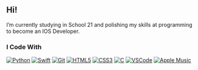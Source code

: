 ## Hi!

I’m currently studying in School 21 and polishing my skills at programming to become an IOS Developer.

<!-- ### You Can Also Find Me In
<p>
  <a href="https://github.com/kirabin">
    <img alt="GitHub" src="https://img.shields.io/badge/github%20-%23121011.svg?&style=for-the-badge&logo=github&logoColor=white"/>
  </a>
  <a href="https://twitter.com/kirabin_twit">
    <img alt="Twitter" src="https://img.shields.io/badge/Twitter%20-%231DA1F2.svg?&style=for-the-badge&logo=Twitter&logoColor=white"/>
  </a> 
  <a href="https://t.me/kirabin_tel"><img alt="Telegram" src="https://img.shields.io/badge/Telegram-2CA5E0?style=for-the-badge&logo=telegram&logoColor=white" /></a>
  <a href="https://stackoverflow.com/users/10603523/kirabin?tab=profile"><img alt="Stack Overflow" src="https://img.shields.io/badge/-Stack%20overflow-FE7A16?style=for-the-badge&logo=stack-overflow&logoColor=white"/></a>
</p>
-->

### I Code With
<p>
  <a href="https://github.com/kirabin?tab=repositories&q=&type=&language=python"><img alt="Python" src="https://img.shields.io/badge/python%20-%2314354C.svg?&style=for-the-badge&logo=python&logoColor=white"/></a>
  <a href="https://github.com/kirabin?tab=repositories&q=&type=&language=swift"><img alt="Swift" src="https://img.shields.io/badge/swift-%23FA7343.svg?&style=for-the-badge&logo=swift&logoColor=white"/></a>
  <a href="#" style="cursor:default"><img style="user-select: none;"alt="Git" src="https://img.shields.io/badge/git%20-%23F05033.svg?&style=for-the-badge&logo=git&logoColor=white"/></a>
  <a href="#" style="cursor:default"><img alt="HTML5" src="https://img.shields.io/badge/html%20-%23E34F26.svg?&style=for-the-badge&logo=html5&logoColor=white"/></a>
  <a href="#" style="cursor: default"><img alt="CSS3" src="https://img.shields.io/badge/css%20-%231572B6.svg?&style=for-the-badge&logo=css3&logoColor=white"/></a>
  <a href="https://github.com/kirabin?tab=repositories&q=&type=&language=c"><img alt="C" src="https://img.shields.io/badge/c%20-%2300599C.svg?&style=for-the-badge&logo=c&logoColor=white"/></a>
  <a href="#" style="cursor: default"><img alt="VSCode" src="https://img.shields.io/badge/VSCode-0078d7.svg?&style=for-the-badge&logo=visual-studio-code&logoColor=white"/></a>
  <a href="#" style="cursor: default"><img alt="Apple Music" src="https://img.shields.io/badge/Apple_Music-9933CC?style=for-the-badge&logo=apple-music&logoColor=white" /></a>
</p>

<!--
<p align="center">
  <img align="center" src="https://github-readme-stats.vercel.app/api?username=kirabin&count_private=true&hide=prs,issues,contribs&show_icons=true&title_color=FFA500&icon_color=FFA500&hide_title=true&hide_border=true&include_all_commits=true"/>
  <img align="center" src="https://github-readme-stats.vercel.app/api/top-langs/?username=kirabin&layout=compact&title_color=FFA500&hide_border=true"/>
<p>
-->
